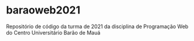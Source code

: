 # baraoweb2021
Repositório de código da turma de 2021 da disciplina de Programação Web do Centro Universitário Barão de Mauá
